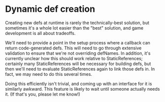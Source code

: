 # Dynamic def creation

Creating new defs at runtime is rarely the technically-best solution, but sometimes it's a whole lot easier than the "best" solution, and game development is all about tradeoffs.

We'll need to provide a point in the setup process where a callback can return code-generated defs. This will need to go through extensive validation to ensure that we're not overriding defNames. In addition, it's currently unclear how this should work relative to StaticReferences; certainly many StaticReferences will be necessary for building defs, but then we'll need to evaluate StaticReferences again to link those defs in. In fact, we may need to do this several times.

Doing this efficiently isn't trivial, and coming up with an interface for it is similarly awkward. This feature is likely to wait until someone actually needs it. (If that's you, please let me know!)